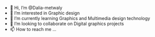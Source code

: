 - 👋 Hi, I’m @Dalia-metwaly
- 👀 I’m interested in Graphic design
- 🌱 I’m currently learning Graphics and Multimedia design technology
- 💞️ I’m looking to collaborate on Digital graphics projects
- 📫 How to reach me ...

<!---
Dalia-metwaly/Dalia-metwaly is a ✨ special ✨ repository because its `README.md` (this file) appears on your GitHub profile.
You can click the Preview link to take a look at your changes.
--->
